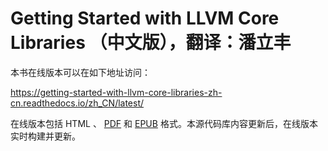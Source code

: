# Getting Started with LLVM Core Libraries （中文版），翻译：潘立丰

本书在线版本可以在如下地址访问：

https://getting-started-with-llvm-core-libraries-zh-cn.readthedocs.io/zh_CN/latest/

在线版本包括 HTML 、 [PDF](https://getting-started-with-llvm-core-libraries-zh-cn.readthedocs.io/_/downloads/zh_CN/latest/pdf/) 和 [EPUB](https://getting-started-with-llvm-core-libraries-zh-cn.readthedocs.io/_/downloads/zh_CN/latest/epub/) 格式。本源代码库内容更新后，在线版本实时构建并更新。
